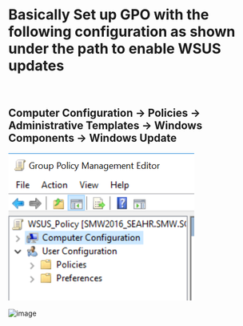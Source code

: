 # Basically Set up GPO with the following configuration as shown under the path to enable WSUS updates  
<br>

## Computer Configuration -> Policies -> Administrative Templates -> Windows Components -> Windows Update  

![image](../images/Pasted%20image%2020230719132024.png)  

![image](../images/)